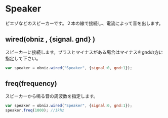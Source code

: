 # Speaker

ピエゾなどのスピーカーです。２本の線で接続し、電流によって音を出します。

## wired(obniz , {signal. gnd} )
スピーカーに接続します。プラスとマイナスがある場合はマイナスをgndの方に指定して下さい。
```Javascript
var speaker = obniz.wired("Speaker", {signal:0, gnd:1});
```
## freq(frequency)
スピーカーから鳴る音の周波数を指定します。
```Javascript
var speaker = obniz.wired("Speaker", {signal:0, gnd:1});
speaker.freq(1000); //1khz
```